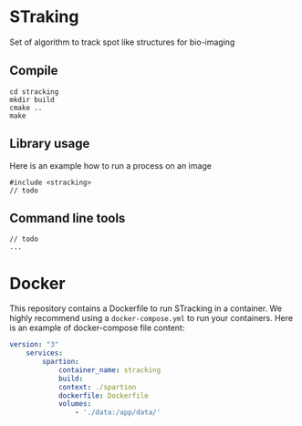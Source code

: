 # STraking

Set of algorithm to track spot like structures for bio-imaging

## Compile


```
cd stracking
mkdir build
cmake ..
make
```

## Library usage

Here is an example how to run a process on an image

```
#include <stracking>
// todo

```

## Command line tools

```
// todo
...
```

# Docker

This repository contains a Dockerfile to run STracking in a container. We highly recommend using a `docker-compose.yml` to run your containers. Here is an example of docker-compose file content:

```yaml
version: "3"
    services:
        spartion:
            container_name: stracking
            build:
            context: ./spartion
            dockerfile: Dockerfile
            volumes:
                - './data:/app/data/' 
```
